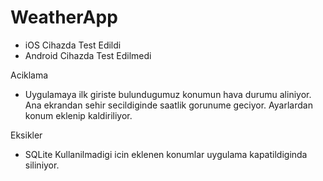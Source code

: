 # WeatherApp

- iOS Cihazda Test Edildi
- Android Cihazda Test Edilmedi

Aciklama
- Uygulamaya ilk giriste bulundugumuz konumun hava durumu aliniyor. Ana ekrandan sehir secildiginde saatlik gorunume geciyor. Ayarlardan konum eklenip kaldiriliyor.


Eksikler

- SQLite Kullanilmadigi icin eklenen konumlar uygulama kapatildiginda siliniyor.
